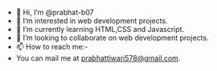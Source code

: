 - 👋 Hi, I’m @prabhat-b07
- 👀 I’m interested in web development projects.
- 🌱 I’m currently learning HTML,CSS and Javascript.
- 💞️ I’m looking to collaborate on web development projects.
- 📫 How to reach me:-
- You can mail me at prabhattiwari578@gmail.com. 

<!---
prabhat-b07/prabhat-b07 is a ✨ special ✨ repository because its `README.md` (this file) appears on your GitHub profile.
You can click the Preview link to take a look at your changes.
--->
